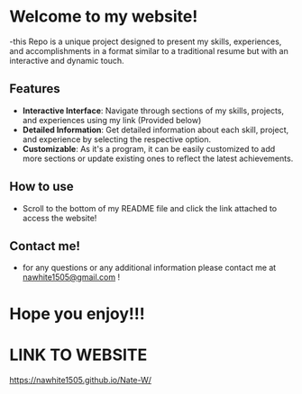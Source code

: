 # Welcome to my website!

-this Repo is a unique project designed to present my skills, experiences, and accomplishments in a format similar to a traditional resume but with an interactive and dynamic touch.

## Features
- **Interactive Interface**: Navigate through sections of my skills, projects, and experiences using my link (Provided below)
- **Detailed Information**: Get detailed information about each skill, project, and experience by selecting the respective option.
- **Customizable**: As it's a program, it can be easily customized to add more sections or update existing ones to reflect the latest achievements.

 ## How to use
 - Scroll to the bottom of my README file and click the link attached to access the website!

## Contact me!
- for any questions or any additional information please contact me at nawhite1505@gmail.com !

# Hope you enjoy!!!

# LINK TO WEBSITE
https://nawhite1505.github.io/Nate-W/ 
